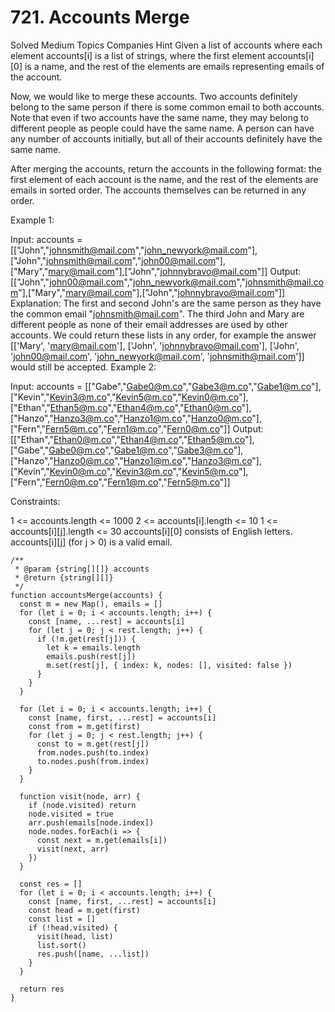 # 721. Accounts Merge

Solved
Medium
Topics
Companies
Hint
Given a list of accounts where each element accounts[i] is a list of strings, where the first element accounts[i][0] is a name, and the rest of the elements are emails representing emails of the account.

Now, we would like to merge these accounts. Two accounts definitely belong to the same person if there is some common email to both accounts. Note that even if two accounts have the same name, they may belong to different people as people could have the same name. A person can have any number of accounts initially, but all of their accounts definitely have the same name.

After merging the accounts, return the accounts in the following format: the first element of each account is the name, and the rest of the elements are emails in sorted order. The accounts themselves can be returned in any order.

Example 1:

Input: accounts = [["John","johnsmith@mail.com","john_newyork@mail.com"],["John","johnsmith@mail.com","john00@mail.com"],["Mary","mary@mail.com"],["John","johnnybravo@mail.com"]]
Output: [["John","john00@mail.com","john_newyork@mail.com","johnsmith@mail.com"],["Mary","mary@mail.com"],["John","johnnybravo@mail.com"]]
Explanation:
The first and second John's are the same person as they have the common email "johnsmith@mail.com".
The third John and Mary are different people as none of their email addresses are used by other accounts.
We could return these lists in any order, for example the answer [['Mary', 'mary@mail.com'], ['John', 'johnnybravo@mail.com'], 
['John', 'john00@mail.com', 'john_newyork@mail.com', 'johnsmith@mail.com']] would still be accepted.
Example 2:

Input: accounts = [["Gabe","Gabe0@m.co","Gabe3@m.co","Gabe1@m.co"],["Kevin","Kevin3@m.co","Kevin5@m.co","Kevin0@m.co"],["Ethan","Ethan5@m.co","Ethan4@m.co","Ethan0@m.co"],["Hanzo","Hanzo3@m.co","Hanzo1@m.co","Hanzo0@m.co"],["Fern","Fern5@m.co","Fern1@m.co","Fern0@m.co"]]
Output: [["Ethan","Ethan0@m.co","Ethan4@m.co","Ethan5@m.co"],["Gabe","Gabe0@m.co","Gabe1@m.co","Gabe3@m.co"],["Hanzo","Hanzo0@m.co","Hanzo1@m.co","Hanzo3@m.co"],["Kevin","Kevin0@m.co","Kevin3@m.co","Kevin5@m.co"],["Fern","Fern0@m.co","Fern1@m.co","Fern5@m.co"]]

Constraints:

1 <= accounts.length <= 1000
2 <= accounts[i].length <= 10
1 <= accounts[i][j].length <= 30
accounts[i][0] consists of English letters.
accounts[i][j] (for j > 0) is a valid email.

```
/**
 * @param {string[][]} accounts
 * @return {string[][]}
 */
function accountsMerge(accounts) {
  const m = new Map(), emails = []
  for (let i = 0; i < accounts.length; i++) {
    const [name, ...rest] = accounts[i]
    for (let j = 0; j < rest.length; j++) {
      if (!m.get(rest[j])) {
        let k = emails.length
        emails.push(rest[j])
        m.set(rest[j], { index: k, nodes: [], visited: false })
      }
    }
  }

  for (let i = 0; i < accounts.length; i++) {
    const [name, first, ...rest] = accounts[i]
    const from = m.get(first)
    for (let j = 0; j < rest.length; j++) {
      const to = m.get(rest[j])
      from.nodes.push(to.index)
      to.nodes.push(from.index)
    }
  }

  function visit(node, arr) {
    if (node.visited) return
    node.visited = true
    arr.push(emails[node.index])
    node.nodes.forEach(i => {
      const next = m.get(emails[i])
      visit(next, arr)
    })
  }

  const res = []
  for (let i = 0; i < accounts.length; i++) {
    const [name, first, ...rest] = accounts[i]
    const head = m.get(first)
    const list = []
    if (!head.visited) {
      visit(head, list)
      list.sort()
      res.push([name, ...list])
    }
  }

  return res
}
```
